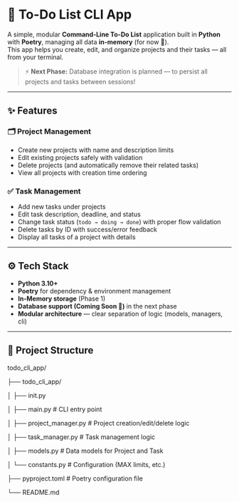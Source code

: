 # 📝 To-Do List CLI App

A simple, modular **Command-Line To-Do List** application built in **Python** with **Poetry**, managing all data **in-memory** (for now 👀).  
This app helps you create, edit, and organize projects and their tasks — all from your terminal.

> ⚡ **Next Phase:** Database integration is planned — to persist all projects and tasks between sessions!

---

## ✨ Features

### 🗂 Project Management
- Create new projects with name and description limits  
- Edit existing projects safely with validation  
- Delete projects (and automatically remove their related tasks)  
- View all projects with creation time ordering  

### ✅ Task Management
- Add new tasks under projects  
- Edit task description, deadline, and status  
- Change task status (`todo → doing → done`) with proper flow validation  
- Delete tasks by ID with success/error feedback  
- Display all tasks of a project with details  

---

## ⚙️ Tech Stack

- **Python 3.10+**
- **Poetry** for dependency & environment management
- **In-Memory storage** (Phase 1)
- **Database support (Coming Soon 🚀)** in the next phase  
- **Modular architecture** — clear separation of logic (models, managers, cli)

---

## 🧱 Project Structure

todo_cli_app/

├── todo_cli_app/

│ ├── init.py

│ ├── main.py # CLI entry point

│ ├── project_manager.py # Project creation/edit/delete logic

│ ├── task_manager.py # Task management logic

│ ├── models.py # Data models for Project and Task

│ └── constants.py # Configuration (MAX limits, etc.)

├── pyproject.toml # Poetry configuration file

└── README.md
